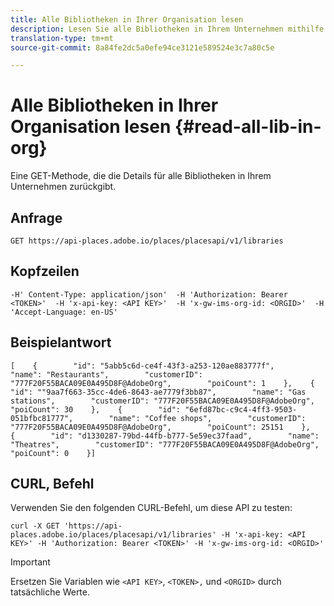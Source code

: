 ```yaml
---
title: Alle Bibliotheken in Ihrer Organisation lesen
description: Lesen Sie alle Bibliotheken in Ihrem Unternehmen mithilfe der Places REST API.
translation-type: tm+mt
source-git-commit: 8a84fe2dc5a0efe94ce3121e589524e3c7a80c5e

---
```



# Alle Bibliotheken in Ihrer Organisation lesen {#read-all-lib-in-org}

Eine GET-Methode, die die Details für alle Bibliotheken in Ihrem Unternehmen zurückgibt.

## Anfrage

```text
GET https://api-places.adobe.io/places/placesapi/v1/libraries
```

## Kopfzeilen

```text
-H' Content-Type: application/json'  -H 'Authorization: Bearer <TOKEN>'  -H 'x-api-key: <API KEY>'  -H 'x-gw-ims-org-id: <ORGID>'  -H 'Accept-Language: en-US'
```

## Beispielantwort

```text
[    {        "id": "5abb5c6d-ce4f-43f3-a253-120ae883777f",        "name": "Restaurants",        "customerID": "777F20F55BACA09E0A495D8F@AdobeOrg",        "poiCount": 1    },    {        "id": ""9aa7f663-35cc-4de6-8643-ae7779f3bb87",        "name": "Gas stations",        "customerID": "777F20F55BACA09E0A495D8F@AdobeOrg",        "poiCount": 30    },    {        "id": "6efd87bc-c9c4-4ff3-9503-051bfbc81777",        "name": "Coffee shops",        "customerID": "777F20F55BACA09E0A495D8F@AdobeOrg",        "poiCount": 25151    },    {        "id": "d1330287-79bd-44fb-b777-5e59ec37faad",        "name": "Theatres",        "customerID": "777F20F55BACA09E0A495D8F@AdobeOrg",        "poiCount": 0    }]
```

## CURL, Befehl

Verwenden Sie den folgenden CURL-Befehl, um diese API zu testen:

```text
curl -X GET 'https://api-places.adobe.io/places/placesapi/v1/libraries' -H 'x-api-key: <API KEY>' -H 'Authorization: Bearer <TOKEN>' -H 'x-gw-ims-org-id: <ORGID>'
```

>[!IMPORTANT]
>
>Ersetzen Sie Variablen wie `<API KEY>`, `<TOKEN>,` und `<ORGID>` durch tatsächliche Werte.